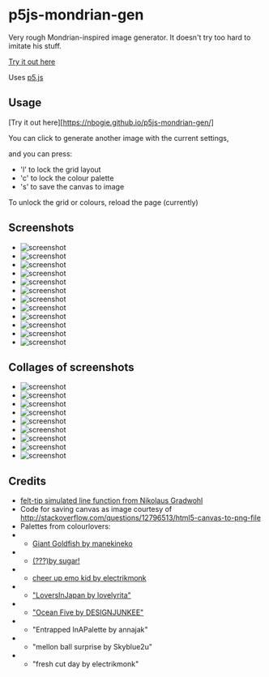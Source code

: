 # p5js-mondrian-gen
Very rough Mondrian-inspired image generator.  It doesn't try too hard to imitate his stuff.

[Try it out here](https://nbogie.github.io/p5js-mondrian-gen/)

Uses [p5.js](https://p5js.org/)

## Usage

[Try it out here][https://nbogie.github.io/p5js-mondrian-gen/]

You can click to generate another image with the current settings, 

and you can press: 
* 'l' to lock the grid layout
* 'c' to lock the colour palette
* 's' to save the canvas to image

To unlock the grid or colours, reload the page (currently)

## Screenshots

* ![screenshot](docs/screenshots/mymondrian1.png)
* ![screenshot](docs/screenshots/mymondrian2.png)
* ![screenshot](docs/screenshots/mymondrian3.png)
* ![screenshot](docs/screenshots/mymondrian4.png)
* ![screenshot](docs/screenshots/mymondrian5_inverted.png)
* ![screenshot](docs/screenshots/mymondrian6.png)
* ![screenshot](docs/screenshots/mymondrian7.png)
* ![screenshot](docs/screenshots/mymondrian8.png)
* ![screenshot](docs/screenshots/mymondrian9.png)
* ![screenshot](docs/screenshots/mymondrian10.png)
* ![screenshot](docs/screenshots/mymondrian11.png)
* ![screenshot](docs/screenshots/mymondrian12.png)
## Collages of screenshots
* ![screenshot](docs/screenshots/collage1.jpg)
* ![screenshot](docs/screenshots/collage2.jpg)
* ![screenshot](docs/screenshots/collage3.jpg)
* ![screenshot](docs/screenshots/collage4.jpg)
* ![screenshot](docs/screenshots/collage5.jpg)
* ![screenshot](docs/screenshots/collage6.jpg)
* ![screenshot](docs/screenshots/collage7.jpg)
* ![screenshot](docs/screenshots/collage8.jpg)
* ![screenshot](docs/screenshots/collage9.jpg)

## Credits

* [felt-tip simulated line function from Nikolaus Gradwohl](https://www.local-guru.net/blog/2010/4/23/simulation-of-hand-drawn-lines-in-processing)
* Code for saving canvas as image courtesy of http://stackoverflow.com/questions/12796513/html5-canvas-to-png-file
* Palettes from colourlovers:
* * [Giant Goldfish by manekineko](http://www.colourlovers.com/palette/92095/Giant_Goldfish)
* * [(???)by sugar!](http://www.colourlovers.com/palette/629637/())
* * [cheer up emo kid by electrikmonk](http://www.colourlovers.com/palette/1930/cheer_up_emo_kid)
* * ["LoversInJapan by lovelyrita"](http://www.colourlovers.com/palette/867235/LoversInJapan)
* * ["Ocean Five by DESIGNJUNKEE"](http://www.colourlovers.com/palette/1473/Ocean_Five)
* * "Entrapped InAPalette by annajak"
* * "mellon ball surprise by Skyblue2u"
* * "fresh cut day by electrikmonk"